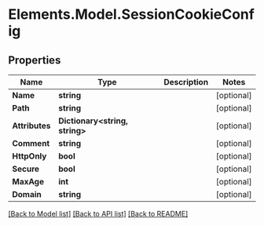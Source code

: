 # Elements.Model.SessionCookieConfig

## Properties

Name | Type | Description | Notes
------------ | ------------- | ------------- | -------------
**Name** | **string** |  | [optional] 
**Path** | **string** |  | [optional] 
**Attributes** | **Dictionary&lt;string, string&gt;** |  | [optional] 
**Comment** | **string** |  | [optional] 
**HttpOnly** | **bool** |  | [optional] 
**Secure** | **bool** |  | [optional] 
**MaxAge** | **int** |  | [optional] 
**Domain** | **string** |  | [optional] 

[[Back to Model list]](../README.md#documentation-for-models) [[Back to API list]](../README.md#documentation-for-api-endpoints) [[Back to README]](../README.md)

